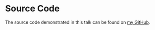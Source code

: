 # Source Code

The source code demonstrated in this talk can be found on [my GitHub](
https://github.com/calloncampbell/pipelines-dotnet-core).